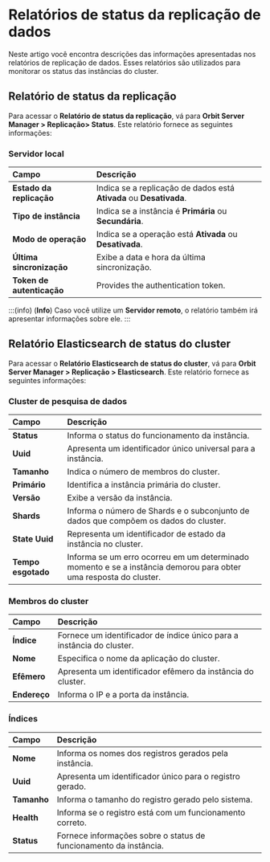 # Relatórios de status da replicação de dados

Neste artigo você encontra descrições das informações apresentadas nos relatórios de replicação de dados. Esses relatórios são utilizados para monitorar os status das instâncias do cluster.   

## **Relatório de status da replicação**

Para acessar o **Relatório de status da replicação**, vá para **Orbit Server Manager \> Replicação\> Status**. Este relatório fornece as seguintes informações:

### **Servidor local**

| Campo | Descrição |
| :---- | :---- |
| **Estado da replicação** | Indica se a replicação de dados está **Ativada** ou **Desativada**. |
| **Tipo de instância** | Indica se a instância é **Primária** ou **Secundária**.  |
| **Modo de operação** | Indica se a operação está **Ativada** ou **Desativada**. |
| **Última sincronização** | Exibe a data e  hora da última sincronização. |
| **Token de autenticação** | Provides the authentication token. |
:::(info) (**Info**)
Caso você utilize um **Servidor remoto**, o relatório também irá apresentar informações sobre ele.
:::

## **Relatório Elasticsearch de status do cluster**

Para acessar o **Relatório Elasticsearch de status do cluster**, vá para **Orbit Server Manager \> Replicação \> Elasticsearch**. Este relatório fornece as seguintes informações:

### **Cluster de pesquisa de dados**

| Campo | Descrição |
| :---- | :---- |
| **Status** | Informa o status do funcionamento da instância. |
| **Uuid** | Apresenta um identificador único universal para a instância.  |
| **Tamanho** | Indica o número de membros do cluster. |
| **Primário** | Identifica a instância primária do cluster. |
| **Versão** | Exibe a versão da instância.  |
| **Shards** | Informa o número de Shards e o subconjunto de dados que compõem os dados do cluster. |
| **State Uuid** | Representa um identificador de estado da instância no cluster. |
| **Tempo esgotado** | Informa se um erro ocorreu em um determinado momento e se a instância demorou para obter uma resposta do cluster. |

### **Membros do cluster**

| Campo | Descrição |
| :---- | :---- |
| **Índice** | Fornece um identificador de índice único para a instância do cluster. |
| **Nome** | Especifica o nome da aplicação do cluster. |
| **Efêmero** | Apresenta um identificador efêmero da instância do cluster. |
| **Endereço** | Informa o IP e a porta da instância. |

### **Índices**

| Campo | Descrição |
| :---- | :---- |
| **Nome** | Informa os nomes dos registros gerados pela instância. |
| **Uuid** | Apresenta um identificador único para o registro gerado.  |
| **Tamanho** | Informa o tamanho do registro gerado pelo sistema. |
| **Health** | Informa se o registro está com um funcionamento correto. |
| **Status** | Fornece informações sobre o status de funcionamento da instância. |

